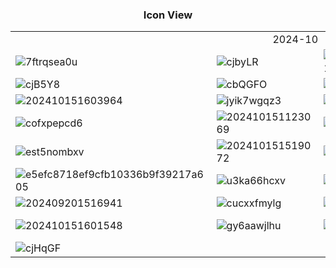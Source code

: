 <h3><center>Icon View</center></h3>

<table class="sn_2024-10" width="100%">
	<tr>
		<td colspan="4" style="text-align:center">2024-10</td>
	</tr>
	<tr class="cont">
		<td width="25%"><img src="https://cdn.jsdelivr.net/gh/Zander-Hwang/picture/file/img/2024/7ftrqsea0u.png" alt="7ftrqsea0u"/></td>
		<td width="25%"><img src="https://cdn.jsdelivr.net/gh/Zander-Hwang/picture/file/img/2024/cjbyLR.png" alt="cjbyLR"/></td>
		<td width="25%"><img src="https://cdn.jsdelivr.net/gh/Zander-Hwang/picture/file/img/2024/202410151602712.png" alt="202410151602712"/></td>
		<td width="25%"><img src="https://cdn.jsdelivr.net/gh/Zander-Hwang/picture/file/img/2024/202410151602937.png" alt="202410151602937"/></td>
	</tr>
	<tr class="cont">
		<td width="25%"><img src="https://cdn.jsdelivr.net/gh/Zander-Hwang/picture/file/img/2024/cjB5Y8.jpg" alt="cjB5Y8"/></td>
		<td width="25%"><img src="https://cdn.jsdelivr.net/gh/Zander-Hwang/picture/file/img/2024/cbQGFO.jpg" alt="cbQGFO"/></td>
		<td width="25%"><img src="https://cdn.jsdelivr.net/gh/Zander-Hwang/picture/file/img/2024/cjcX79.jpg" alt="cjcX79"/></td>
		<td width="25%"><img src="https://cdn.jsdelivr.net/gh/Zander-Hwang/picture/file/img/2024/cjsMdI.jpg" alt="cjsMdI"/></td>
	</tr>
	<tr class="cont">
		<td width="25%"><img src="https://cdn.jsdelivr.net/gh/Zander-Hwang/picture/file/img/2024/202410151603964.png" alt="202410151603964"/></td>
		<td width="25%"><img src="https://cdn.jsdelivr.net/gh/Zander-Hwang/picture/file/img/2024/jyik7wgqz3.png" alt="jyik7wgqz3"/></td>
		<td width="25%"><img src="https://cdn.jsdelivr.net/gh/Zander-Hwang/picture/file/img/2024/cj2MP1.jpg" alt="cj2MP1"/></td>
		<td width="25%"><img src="https://cdn.jsdelivr.net/gh/Zander-Hwang/picture/file/img/2024/8kzvw61opb.png" alt="8kzvw61opb"/></td>
	</tr>
	<tr class="cont">
		<td width="25%"><img src="https://cdn.jsdelivr.net/gh/Zander-Hwang/picture/file/img/2024/cofxpepcd6.png" alt="cofxpepcd6"/></td>
		<td width="25%"><img src="https://cdn.jsdelivr.net/gh/Zander-Hwang/picture/file/img/2024/202410151123069.png" alt="202410151123069"/></td>
		<td width="25%"><img src="https://cdn.jsdelivr.net/gh/Zander-Hwang/picture/file/img/2024/46hqslikul.png" alt="46hqslikul"/></td>
		<td width="25%"><img src="https://cdn.jsdelivr.net/gh/Zander-Hwang/picture/file/img/2024/202410151602776.png" alt="202410151602776"/></td>
	</tr>
	<tr class="cont">
		<td width="25%"><img src="https://cdn.jsdelivr.net/gh/Zander-Hwang/picture/file/img/2024/est5nombxv.png" alt="est5nombxv"/></td>
		<td width="25%"><img src="https://cdn.jsdelivr.net/gh/Zander-Hwang/picture/file/img/2024/202410151519072.png" alt="202410151519072"/></td>
		<td width="25%"><img src="https://cdn.jsdelivr.net/gh/Zander-Hwang/picture/file/img/2024/ikfc1f51wp.png" alt="ikfc1f51wp"/></td>
		<td width="25%"><img src="https://cdn.jsdelivr.net/gh/Zander-Hwang/picture/file/img/2024/llfl3pyvqt.png" alt="llfl3pyvqt"/></td>
	</tr>
	<tr class="cont">
		<td width="25%"><img src="https://cdn.jsdelivr.net/gh/Zander-Hwang/picture/file/img/2024/e5efc8718ef9cfb10336b9f39217a605.png" alt="e5efc8718ef9cfb10336b9f39217a605"/></td>
		<td width="25%"><img src="https://cdn.jsdelivr.net/gh/Zander-Hwang/picture/file/img/2024/u3ka66hcxv.png" alt="u3ka66hcxv"/></td>
		<td width="25%"><img src="https://cdn.jsdelivr.net/gh/Zander-Hwang/picture/file/img/2024/1dmj3rd34a.png" alt="1dmj3rd34a"/></td>
		<td width="25%"><img src="https://cdn.jsdelivr.net/gh/Zander-Hwang/picture/file/img/2024/fmiaunlksw.png" alt="fmiaunlksw"/></td>
	</tr>
	<tr class="cont">
		<td width="25%"><img src="https://cdn.jsdelivr.net/gh/Zander-Hwang/picture/file/img/2024/202409201516941.png" alt="202409201516941"/></td>
		<td width="25%"><img src="https://cdn.jsdelivr.net/gh/Zander-Hwang/picture/file/img/2024/cucxxfmylg.png" alt="cucxxfmylg"/></td>
		<td width="25%"><img src="https://cdn.jsdelivr.net/gh/Zander-Hwang/picture/file/img/2024/tbkfp7ld1c.png" alt="tbkfp7ld1c"/></td>
		<td width="25%"><img src="https://cdn.jsdelivr.net/gh/Zander-Hwang/picture/file/img/2024/202410151603798.png" alt="202410151603798"/></td>
	</tr>
	<tr class="cont">
		<td width="25%"><img src="https://cdn.jsdelivr.net/gh/Zander-Hwang/picture/file/img/2024/202410151601548.png" alt="202410151601548"/></td>
		<td width="25%"><img src="https://cdn.jsdelivr.net/gh/Zander-Hwang/picture/file/img/2024/gy6aawjlhu.png" alt="gy6aawjlhu"/></td>
		<td width="25%"><img src="https://cdn.jsdelivr.net/gh/Zander-Hwang/picture/file/img/2024/9wibzq7jyc.png" alt="9wibzq7jyc"/></td>
		<td width="25%"><img src="https://cdn.jsdelivr.net/gh/Zander-Hwang/picture/file/img/2024/bf4875638e06d1590c33faf9.png" alt="bf4875638e06d1590c33faf9"/></td>
	</tr>
	<tr class="cont">
		<td width="25%"><img src="https://cdn.jsdelivr.net/gh/Zander-Hwang/picture/file/img/2024/cjHqGF.jpg" alt="cjHqGF" /></td>
	</tr>
</table>